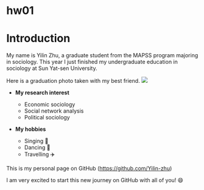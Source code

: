 # hw01
# Introduction
My name is Yilin Zhu, a graduate student from the MAPSS program majoring in sociology. This year I just finished my undergraduate education in sociology at Sun Yat-sen University.

Here is a graduation photo taken with my best friend.
<a href="https://sm.ms/image/k8R4mn1eZwzF5S7" target="_blank"><img src="https://i.loli.net/2020/10/04/k8R4mn1eZwzF5S7.jpg" ></a>

* **My research interest**
  * Economic sociology
  * Social network analysis
  * Political sociology

* **My hobbies**
  * Singing :microphone:
  * Dancing :dancer:
  * Travelling :airplane:

This is my personal page on GitHub (https://github.com/Yilin-zhu) 

I am very excited to start this new journey on GitHub with all of you! :smile:

